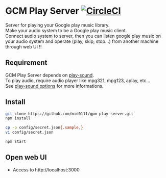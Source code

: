GCM Play Server [![CircleCI](https://circleci.com/gh/mid0111/gpm-play-server/tree/master.svg?style=svg)](https://circleci.com/gh/mid0111/gpm-play-server/tree/master)
====

Server for playing your Google play music library.  
Make your audio system to be a Google play music client.  
Connect audio system to server, then you can listen google play music on your audio system and operate (play, skip, stop...) from another machine through web UI !!

## Requirement

GCM Play Server depends on [play-sound](https://github.com/shime/play-sound/blob/master/index.js).  
To play audio, require audio player like mpg321, mpg123, aplay, etc...  
See [play-sound options](https://github.com/shime/play-sound/blob/master/index.js) for more informations.

## Install

```bash
git clone https://github.com/mid0111/gpm-play-server.git
npm install

cp -p config/secret.json{.sample,}
vi config/secret.json

npm start
```

## Open web UI

* Access to http://localhost:3000
